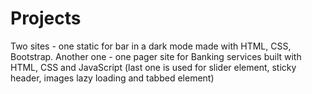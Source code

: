 # Projects
Two sites - one static for bar in a dark mode made with HTML, CSS,
Bootstrap.
Another one - one pager site for Banking services built with HTML, CSS and
JavaScript (last one is used for slider element, sticky header, images lazy
loading and tabbed element)
